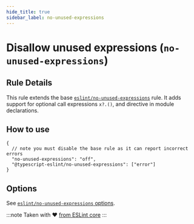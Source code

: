 ```yaml
---
hide_title: true
sidebar_label: no-unused-expressions
---
```


# Disallow unused expressions (`no-unused-expressions`)

## Rule Details

This rule extends the base [`eslint/no-unused-expressions`](https://eslint.org/docs/rules/no-unused-expressions) rule.
It adds support for optional call expressions `x?.()`, and directive in module declarations.

## How to use

```jsonc
{
  // note you must disable the base rule as it can report incorrect errors
  "no-unused-expressions": "off",
  "@typescript-eslint/no-unused-expressions": ["error"]
}
```

## Options

See [`eslint/no-unused-expressions` options](https://eslint.org/docs/rules/no-unused-expressions#options).

:::note
Taken with ❤ [from ESLint core](https://github.com/eslint/eslint/blob/master/docs/rules/no-unused-expressions.md)
:::
